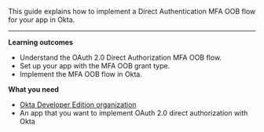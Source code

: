 This guide explains how to implement a Direct Authentication MFA OOB flow for your app in Okta.

---

**Learning outcomes**

* Understand the OAuth 2.0 Direct Authorization MFA OOB flow.
* Set up your app with the MFA OOB grant type.
* Implement the MFA OOB flow in Okta.

**What you need**

* [Okta Developer Edition organization](https://developer.okta.com/signup)
* An app that you want to implement OAuth 2.0 direct authorization with Okta

<ApiAmProdWarning />
